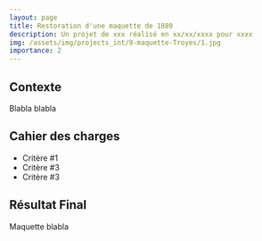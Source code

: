 ```yaml
---
layout: page
title: Restoration d'une maquette de 1889
description: Un projet de xxx réalisé en xx/xx/xxxx pour xxxx
img: /assets/img/projects_int/9-maquette-Troyes/1.jpg
importance: 2
---
```


## Contexte
Blabla blabla

## Cahier des charges
+ Critère #1
+ Critère #3
+ Critère #3

## Résultat Final

<div class="container">
  	<div class="row">
	    <div class="col">
	    	<img class="img-fluid rounded z-depth-1" src="{{ '/assets/img/projects_int/9-maquette-Troyes/1.jpg' | relative_url }}" alt="" title="Titre image 1"/>
	    </div>
	    <div class="col">
	    	<img class="img-fluid rounded z-depth-1" src="{{ '/assets/img/projects_int/9-maquette-Troyes/2.jpg' | relative_url }}" alt="" title="Titre image 1"/>
	    </div>
	    <div class="col">
	    	<img class="img-fluid rounded z-depth-1" src="{{ '/assets/img/projects_int/9-maquette-Troyes/3.jpg' | relative_url }}" alt="" title="Titre image 1"/>
	    </div>
	</div>
	<div class="mt-lg-4"></div>
	<div class="row">
	    <div class="col">
	    	<img class="img-fluid rounded z-depth-1" src="{{ '/assets/img/projects_int/9-maquette-Troyes/4.jpg' | relative_url }}" alt="" title="Titre image 1"/>
	    </div>
	    <div class="col">
	    	<img class="img-fluid rounded z-depth-1" src="{{ '/assets/img/projects_int/9-maquette-Troyes/5.jpg' | relative_url }}" alt="" title="Titre image 1"/>
	    </div>
	    <div class="col">
	    	<img class="img-fluid rounded z-depth-1" src="{{ '/assets/img/projects_int/9-maquette-Troyes/6.jpg' | relative_url }}" alt="" title="Titre image 1"/>
	    </div>
	    <div class="col">
	    	<img class="img-fluid rounded z-depth-1" src="{{ '/assets/img/projects_int/9-maquette-Troyes/7.jpg' | relative_url }}" alt="" title="Titre image 1"/>
	    </div>
	</div>
</div>
<div class="caption">
    Maquette blabla
</div>